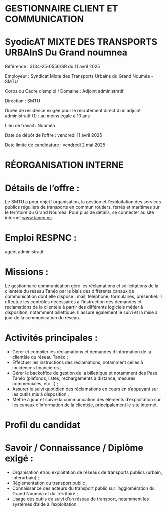 # GESTIONNAIRE CLIENT ET COMMUNICATION

# SyodicAT MIXTE DES TRANSPORTS URBAInS Du Grand noumnea

Référence : 3134-25-0556/SR du 11 avril 2025

Employeur : Syndicat Mixte des Transports Urbains du Grand Nouméa - SMTU

Corps ou Cadre d’emploi / Domaine : Adjoint administratif

Direction : SMTU

Durée de résidence exigée pour le recrutement direct d’un adjoint administratif (1) : au moins égale à 10 ans

Lieu de travail : Nouméa

Date de dépôt de l’offre : vendredi 11 avril 2025

Date limite de candidature : vendredi 2 mai 2025

# RÉORGANISATION INTERNE

# Détails de l’offre :

Le SMTU a pour objet l’organisation, la gestion et l’exploitation des services publics réguliers de transports en commun routiers, ferrés et maritimes sur le territoire du Grand Nouméa. Pour plus de détails, se connecter au site internet www.taneo.nc.

# Emploi RESPNC :

agent administratif.

# Missions :

Le gestionnaire communication gère les réclamations et sollicitations de la clientèle du réseau Tanéo par le biais des différents canaux de communication dont elle dispose : mail, téléphone, formulaires, présentiel. Il effectue les contrôles nécessaires à l’instruction des demandes et réclamations de la clientèle à partir des différents logiciels métier à disposition, notamment billettique. Il assure également le suivi et la mise à jour de la communication du réseau.

# Activités principales :

- Gérer et compiler les réclamations et demandes d’information de la clientèle du réseau Tanéo ;
- Effectuer les instructions des réclamations, notamment celles à incidences financières ;
- Gérer le backoffice de gestion de la billettique et notamment des Pass Tanéo (plafonds, listes, rechargements à distance, mesures commerciales, etc…) ;
- Assurer le suivi quotidien des réclamations en cours en s’appuyant sur les outils mis à disposition ;
- Mettre à jour et suivre la communication des éléments d’exploitation sur les canaux d’information de la clientèle, principalement le site internet.

# Profil du candidat

# Savoir / Connaissance / Diplôme exigé :

- Organisation et/ou exploitation de réseaux de transports publics (urbain, interurbain) ;
- Réglementation du transport public ;
- Connaissance des acteurs du transport public sur l’agglomération du Grand Nouméa et du Territoire ;
- Usage des outils de suivi d’un réseau de transport, notamment les systèmes d’aide à l’exploitation.